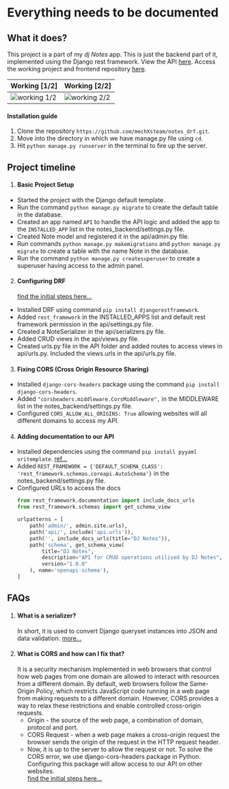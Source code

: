 # Everything needs to be documented

## What it does?

This project is a part of my *dj Notes* app. This is just the backend part of it, implemented using the Django rest
framework. View the API [here](https://djnotes.up.railway.app/). Access the working project and frontend repository [here](https://github.com/mechXsteam/notes_frontend).

| Working [1/2]           | Working [2/2]             |
| ---------------------- | ---------------------- |
| ![working 1/2](https://i.pinimg.com/originals/6f/9c/97/6f9c970731ed42ad7daf5aa55de5d839.png)|![working 2/2](https://i.pinimg.com/originals/9f/80/a6/9f80a6ef14e8b6d972ce77e216df16ac.png)|




#### Installation guide

1. Clone the repository `https://github.com/mechXsteam/notes_drf.git`.
2. Move into the directory in which we have manage.py file using `cd`.
3. Hit `python manage.py runserver` in the terminal to fire up the server.

## Project timeline

1. #### Basic Project Setup

- Started the project with the Django default template.
- Run the command `python manage.py migrate` to create the default table in the database.
- Created an app named `API` to handle the API logic and added the app to the `INSTALLED_APP` list in
  the notes_backend/settings.py file.
- Created Note model and registered it in the api/admin.py file.
- Run commands `python manage.py makemigrations` and `python manage.py migrate` to create a table with the name Note in
  the database.
- Run the command `python manage.py createsuperuser` to create a superuser having access to the admin panel.

2. #### Configuring DRF
   [find the initial steps here...](https://www.django-rest-framework.org/#installation)

- Installed DRF using command `pip install djangorestframework`. 
- Added `rest_framework` in the INSTALLED_APPS list and default rest framework permission in the api/settings.py file.
- Created a NoteSerializer in the api/serializers.py file.
- Added CRUD views in the api/views.py file.
- Created urls.py file in the API folder and added routes to access views in api/urls.py. Included the views.urls in the
  api/urls.py file.

3. #### Fixing CORS (Cross Origin Resource Sharing)

- Installed `django-cors-headers` package using the command `pip install django-cors-headers`.
- Added `"corsheaders.middleware.CorsMiddleware",` in the MIDDLEWARE list in the notes_backend/settings.py file.
- Configured `CORS_ALLOW_ALL_ORIGINS: True` allowing websites will all different domains to access my API.

4. #### Adding documentation to our API

- Installed dependencies using the command `pip install pyyaml uritemplate`. [ref...](https://www.django-rest-framework.org/api-guide/schemas/#install-dependencies)
- Added ```REST_FRAMEWORK = {'DEFAULT_SCHEMA_CLASS': 'rest_framework.schemas.coreapi.AutoSchema'}``` in the
  notes_backend/settings.py file.
- Configured URLs to access the docs
   ```python
   from rest_framework.documentation import include_docs_urls
   from rest_framework.schemas import get_schema_view
   
   urlpatterns = [
       path('admin/', admin.site.urls),
       path('api/', include('api.urls')),
       path('', include_docs_urls(title="DJ Notes")),
       path('schema', get_schema_view(
           title="DJ Notes",
           description="API for CRUD operations utilised by DJ Notes",
           version="1.0.0"
       ), name='openapi-schema'),
   ]
   
   ```

## FAQs

1. #### What is a serializer?
   In short, it is used to convert Django queryset instances into JSON and data
   validation. [more...](https://www.django-rest-framework.org/tutorial/1-serialization/#tutorial-1-serialization)
2. #### What is CORS and how can I fix that?
   It is a security mechanism implemented in web browsers that control how web pages from one domain are allowed to
   interact with resources from a different domain.
   By default, web browsers follow the Same-Origin Policy, which restricts JavaScript code running in a web page from
   making requests to a different domain. However, CORS provides a way to relax these restrictions and enable controlled
   cross-origin requests.
    - Origin - the source of the web page, a combination of domain, protocol and port.
    - CORS Request - when a web page makes a cross-origin request the browser sends the origin of the request in the
      HTTP request header.
    - Now, it is up to the server to allow the request or not.
      To solve the CORS error, we use django-cors-headers package in Python. Configuring this package will allow 
      access to our API on other websites. <br>
      [find the initial steps here...](https://pypi.org/project/django-cors-headers/)
